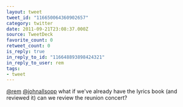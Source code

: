 ```yaml
---
layout: tweet
tweet_id: "116650064360902657"
category: twitter
date: 2011-09-21T23:08:37.000Z
source: TweetDeck
favorite_count: 0
retweet_count: 0
is_reply: true
in_reply_to_id: "116648893898424321"
in_reply_to_user: rem
tags:
- tweet
---
```


[@rem](https://twitter.com/@rem) [@johnallsopp](https://twitter.com/@johnallsopp) what if we've already have the lyrics book (and reviewed it) can we review the reunion concert?
